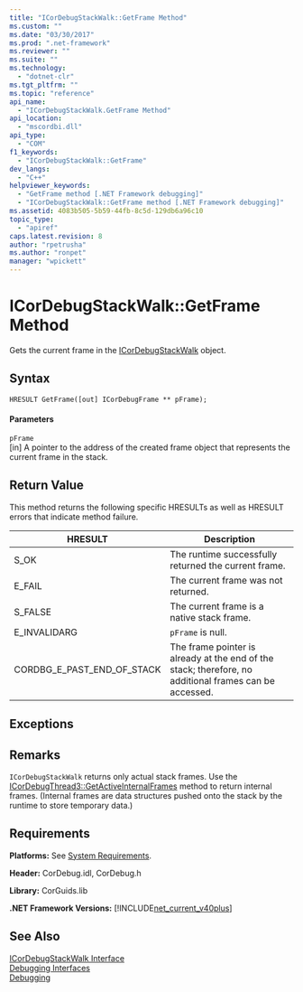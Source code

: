 ```yaml
---
title: "ICorDebugStackWalk::GetFrame Method"
ms.custom: ""
ms.date: "03/30/2017"
ms.prod: ".net-framework"
ms.reviewer: ""
ms.suite: ""
ms.technology: 
  - "dotnet-clr"
ms.tgt_pltfrm: ""
ms.topic: "reference"
api_name: 
  - "ICorDebugStackWalk.GetFrame Method"
api_location: 
  - "mscordbi.dll"
api_type: 
  - "COM"
f1_keywords: 
  - "ICorDebugStackWalk::GetFrame"
dev_langs: 
  - "C++"
helpviewer_keywords: 
  - "GetFrame method [.NET Framework debugging]"
  - "ICorDebugStackWalk::GetFrame method [.NET Framework debugging]"
ms.assetid: 4083b505-5b59-44fb-8c5d-129db6a96c10
topic_type: 
  - "apiref"
caps.latest.revision: 8
author: "rpetrusha"
ms.author: "ronpet"
manager: "wpickett"
---
```

# ICorDebugStackWalk::GetFrame Method
Gets the current frame in the [ICorDebugStackWalk](../../../../docs/framework/unmanaged-api/debugging/icordebugstackwalk-interface.md) object.  
  
## Syntax  
  
```  
HRESULT GetFrame([out] ICorDebugFrame ** pFrame);  
```  
  
#### Parameters  
 `pFrame`  
 [in] A pointer to the address of the created frame object that represents the current frame in the stack.  
  
## Return Value  
 This method returns the following specific HRESULTs as well as HRESULT errors that indicate method failure.  
  
|HRESULT|Description|  
|-------------|-----------------|  
|S_OK|The runtime successfully returned the current frame.|  
|E_FAIL|The current frame was not returned.|  
|S_FALSE|The current frame is a native stack frame.|  
|E_INVALIDARG|`pFrame` is null.|  
|CORDBG_E_PAST_END_OF_STACK|The frame pointer is already at the end of the stack; therefore, no additional frames can be accessed.|  
  
## Exceptions  
  
## Remarks  
 `ICorDebugStackWalk` returns only actual stack frames. Use the [ICorDebugThread3::GetActiveInternalFrames](../../../../docs/framework/unmanaged-api/debugging/icordebugthread3-getactiveinternalframes-method.md) method to return internal frames. (Internal frames are data structures pushed onto the stack by the runtime to store temporary data.)  
  
## Requirements  
 **Platforms:** See [System Requirements](../../../../docs/framework/get-started/system-requirements.md).  
  
 **Header:** CorDebug.idl, CorDebug.h  
  
 **Library:** CorGuids.lib  
  
 **.NET Framework Versions:** [!INCLUDE[net_current_v40plus](../../../../includes/net-current-v40plus-md.md)]  
  
## See Also  
 [ICorDebugStackWalk Interface](../../../../docs/framework/unmanaged-api/debugging/icordebugstackwalk-interface.md)   
 [Debugging Interfaces](../../../../docs/framework/unmanaged-api/debugging/debugging-interfaces.md)   
 [Debugging](../../../../docs/framework/unmanaged-api/debugging/index.md)
